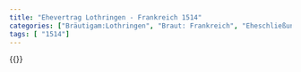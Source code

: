 ```yaml
---
title: "Ehevertrag Lothringen - Frankreich 1514"
categories: ["Bräutigam:Lothringen", "Braut: Frankreich", "Eheschließung vollzogen?:Ja", "verschiedenkonfessionelle Ehe?:Nein", "Dynastie Bräutigam:Lothringen", "Akteur Bräutigam:Lothringen", "Akteur Braut:Bourbon (Frankreich)", "Textbezug?:nein", "Ständisch?:nein", "Ratifikation?:nein", "Sonstiges?:nein", "Bräutigam:Lothringen", "Braut: Frankreich"]
tags: [ "1514"]
---
```

<!--more-->
{{<v141>}}